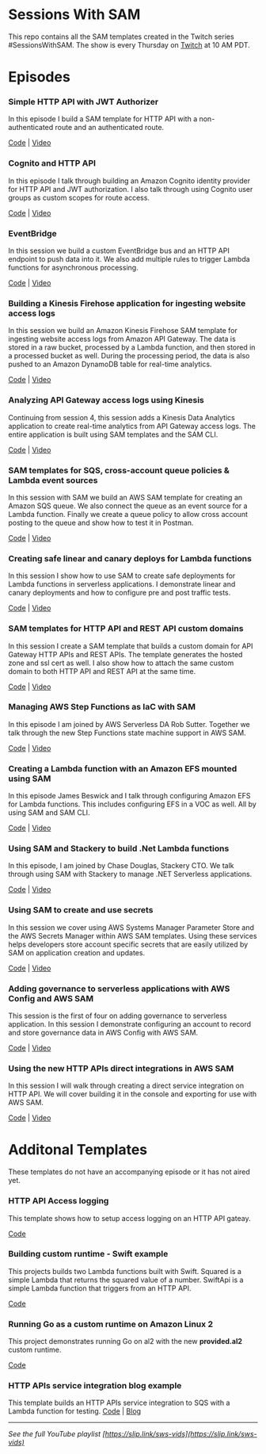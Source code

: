 <!-- Copyright 2020 Amazon.com, Inc. or its affiliates. All Rights Reserved.
SPDX-License-Identifier: MIT-0
//
Permission is hereby granted, free of charge, to any person obtaining a copy of this
software and associated documentation files (the "Software"), to deal in the Software
without restriction, including without limitation the rights to use, copy, modify,
merge, publish, distribute, sublicense, and/or sell copies of the Software, and to
permit persons to whom the Software is furnished to do so.
//
THE SOFTWARE IS PROVIDED "AS IS", WITHOUT WARRANTY OF ANY KIND, EXPRESS OR IMPLIED,
INCLUDING BUT NOT LIMITED TO THE WARRANTIES OF MERCHANTABILITY, FITNESS FOR A
PARTICULAR PURPOSE AND NONINFRINGEMENT. IN NO EVENT SHALL THE AUTHORS OR COPYRIGHT
HOLDERS BE LIABLE FOR ANY CLAIM, DAMAGES OR OTHER LIABILITY, WHETHER IN AN ACTION
OF CONTRACT, TORT OR OTHERWISE, ARISING FROM, OUT OF OR IN CONNECTION WITH THE
SOFTWARE OR THE USE OR OTHER DEALINGS IN THE SOFTWARE. -->

# Sessions With SAM

This repo contains all the SAM templates created in the Twitch series #SessionsWithSAM. The show is every Thursday on [Twitch](https://twitch.tv/aws) at 10 AM PDT.

# Episodes


### Simple HTTP API with JWT Authorizer
In this episode I build a SAM template for HTTP API with a non-authenticated route and an authenticated route.

[Code](./http-api/README.md) | [Video](https://youtu.be/klOScYEojzY)

### Cognito and HTTP API
In this episode I talk through building an Amazon Cognito identity provider for HTTP API and JWT authorization. I also talk through using Cognito user groups as custom scopes for route access.

[Code](./cognito/README.md) | [Video](https://youtu.be/nBtWCjKd72M)

### EventBridge

In this session we build a custom EventBridge bus and an HTTP API endpoint to push data into it. We also add multiple rules to trigger Lambda functions for asynchronous processing.

[Code](./eventbridge/README.md) | [Video](https://youtu.be/73R02KufLac)

### Building a Kinesis Firehose application for ingesting website access logs

In this session we build an Amazon Kinesis Firehose SAM template for ingesting website access logs from Amazon API Gateway. The data is stored in a raw bucket, processed by a Lambda function, and then stored in a processed bucket as well. During the processing period, the data is also pushed to an Amazon DynamoDB table for real-time analytics.

[Code](./kinesis-firehose/README.md) | [Video](https://youtu.be/jdTBtaxs0hA)

### Analyzing API Gateway access logs using Kinesis

Continuing from session 4, this session adds a Kinesis Data Analytics application to create real-time analytics from API Gateway access logs. The entire application is built using SAM templates and the SAM CLI.

[Code](./kinesis-firehose/README.md) | [Video](https://youtu.be/ce0v-q9EVTQ)

### SAM templates for SQS, cross-account queue policies & Lambda event sources

In this session with SAM we build an AWS SAM template for creating an Amazon SQS queue. We also connect the queue as an event source for a Lambda function. Finally we create a queue policy to allow cross account posting to the queue and show how to test it in Postman.

[Code](./SQS/README.md) | [Video](https://youtu.be/q2rbHMyJBDY)

### Creating safe linear and canary deploys for Lambda functions

In this session I show how to use SAM to create safe deployments for Lambda functions in serverless applications. I demonstrate linear and canary deployments and how to configure pre and post traffic tests.

[Code](./safe-deploy/README.md) | [Video](https://youtu.be/RE4r_6edaXc)

### SAM templates for HTTP API and REST API custom domains

In this session I create a SAM template that builds a custom domain for API Gateway HTTP APIs and REST APIs. The template generates the hosted zone and ssl cert as well. I also show how to attach the same custom domain to both HTTP API and REST API at the same time.

[Code](./custom-domains/README.md) | [Video](https://youtu.be/4uXEGNKU5NI)

### Managing AWS Step Functions as IaC with SAM

In this episode I am joined by AWS Serverless DA Rob Sutter. Together we talk through the new Step Functions state machine support in AWS SAM.

[Code](./step-functions/README.md) | [Video](https://youtu.be/BguUgdZwymQ)

### Creating a Lambda function with an Amazon EFS mounted using SAM

In this episode James Beswick and I talk through configuring Amazon EFS for Lambda functions. This includes configuring EFS in a VOC as well. All by using SAM and SAM CLI.

[Code](https://github.com/aws-samples/aws-lambda-efs-samples) | [Video](https://youtu.be/up1op216trk)

### Using SAM and Stackery to build .Net Lambda functions

In this episode, I am joined by Chase Douglas, Stackery CTO. We talk through using SAM with Stackery to manage .NET Serverless applications.

[Code](./dotnet-api/README.md) | [Video](https://youtu.be/PGA8hbydHUA)

### Using SAM to create and use secrets

In this session we cover using AWS Systems Manager Parameter Store and the AWS Secrets Manager within AWS SAM templates. Using these services helps developers store account specific secrets that are easily utilized by SAM on application creation and updates.

[Code](./secrets/README.md) | [Video](https://youtu.be/aBPWq8SD8WA)

### Adding governance to serverless applications with AWS Config and AWS SAM

This session is the first of four on adding governance to serverless application. In this session I demonstrate configuring an account to record and store governance data in AWS Config with AWS SAM.

[Code](./governance/README.md) | [Video]()

### Using the new HTTP APIs direct integrations in AWS SAM
In this session I will walk through creating a direct service integration on HTTP API. We will cover building it in the console and exporting for use with AWS SAM.

[Code](./http-api-direct-integration/README.md) | [Video](https://youtu.be/qa3lkaz7pnI)

# Additonal Templates

These templates do not have an accompanying episode or it has not aired yet.

### HTTP API Access logging
This template shows how to setup access logging on an HTTP API gateay.

[Code](./http-api-logging/README.md)

### Building custom runtime - Swift example

This projects builds two Lambda functions built with Swift. Squared is a simple Lambda that returns the squared value of a number. SwiftApi is a simple Lambda function that triggers from an HTTP API.

[Code](./swift-custom-runtime/README.md)

### Running Go as a custom runtime on Amazon Linux 2

This project demonstrates running Go on al2 with the new **provided.al2** custom runtime.

[Code](./go-al2/README.md)

### HTTP APIs service integration blog example
This template builds an HTTP APIs service integration to SQS with a Lambda function for testing.
[Code](./http-api-integrations-blog-example/README.md) | [Blog](https://aws.amazon.com/blogs/compute/building-storage-first-applications-with-http-apis-service-integrations/)

- - - - - - - - - - - - - - - - - - - - - - - -

*See the full YouTube playlist [https://slip.link/sws-vids](https://slip.link/sws-vids)*
